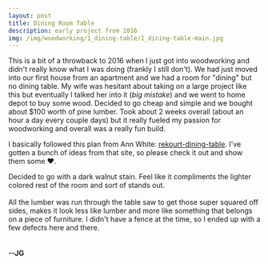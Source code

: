 ```yaml
---
layout: post
title: Dining Room Table
description: early project from 2016
img: /img/woodworking/1_dining-table/1_dining-table-main.jpg
---
```


This is a bit of a throwback to 2016 when I just got into woodworking and didn't really know what I was doing (frankly I still don't). We had just moved into our first house from an apartment and we had a room for "dining" but no dining table. My wife was hesitant about taking on a large project like this but eventually I talked her into it (_big mistake_) and we went to home depot to buy some wood. Decided to go cheap and simple and we bought about $100 worth of pine lumber. Took about 2 weeks overall (about an hour a day every couple days) but it really fueled my passion for woodworking and overall was a really fun build.

I basically followed this plan from Ann White: <a href="https://www.ana-white.com/woodworking-projects/rekourt-dining-table-1">rekourt-dining-table</a>. I've gotten a bunch of ideas from that site, so please check it out and show them some &hearts;.

<div class="img_row_double_height">
	<img class="col three" src="{{ site.baseurl }}/img/woodworking/1_dining-table/1_dining-table-main.jpg" alt="" title="example image"/>
</div>
<div class="col three caption">
	Decided to go with a dark walnut stain. Feel like it compliments the lighter colored rest of the room and sort of stands out.
</div>

<div class="img_row">
  <img class="col two" src="{{ site.baseurl }}/img/woodworking/1_dining-table/1_dining-table-prog-2.jpg" alt="" title="example image"/>
  <img class="col one" src="{{ site.baseurl }}/img/woodworking/1_dining-table/1_dining-table-prog-1.jpg" alt="" title="example image"/>
</div>

<div class="img_row_double_height">
	<img class="col three" src="{{ site.baseurl }}/img/woodworking/1_dining-table/1_dining-table-prog-3.jpg" alt="" title="example image"/>
</div>

<div class="col three caption">
	All the lumber was run through the table saw to get those super squared off sides, makes it look less like lumber and more like something that belongs on a piece of furniture. I didn't have a fence at the time, so I ended up with a few defects here and there.
</div>

<div class="img_row">
	<img class="col three" src="{{ site.baseurl }}/img/woodworking/1_dining-table/1_dining-table-prog-4.jpg" alt="" title="example image"/>
</div>
<div class="img_row">
  <img class="col one" src="{{ site.baseurl }}/img/woodworking/1_dining-table/1_dining-table-prog-7.jpg" alt="" title="example image"/>
  <img class="col two" src="{{ site.baseurl }}/img/woodworking/1_dining-table/1_dining-table-prog-8.jpg" alt="" title="example image"/>
</div>
<div class="img_row">
	<img class="col three" src="{{ site.baseurl }}/img/woodworking/1_dining-table/1_dining-table-prog-5.jpg" alt="" title="example image"/>
</div>
<br/>
<strong>--JG</strong>
<br/><br/><br/>
